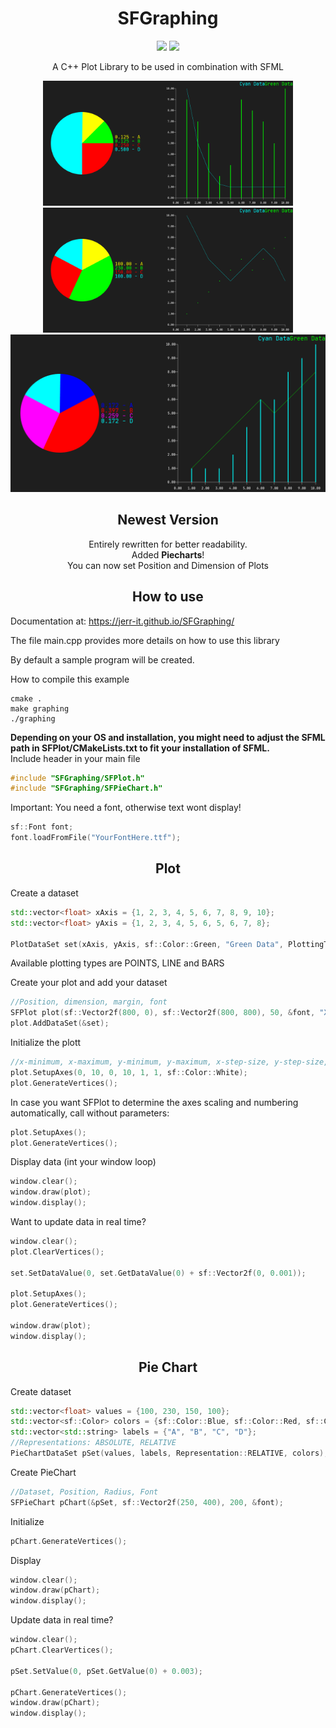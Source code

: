 <h1 align="center">SFGraphing</h1>

<p align="center">
<img src="https://img.shields.io/badge/Language-C++-blue?style=for-the-badge&logo=c%2B%2Bl" />
<img src="https://img.shields.io/badge/SFML-Required-red?style=for-the-badge&logo=sfml" />
</p>

<p align="center">
A C++ Plot Library to be used in combination with SFML
</p>

<p align="center">
    <img src="img/screenshot.png" width=400/>
    <img src="img/screenshot2.png" width=400/>
    <img src="img/screenshot3.png" width=805/>
</div>

<h2 align="center">Newest Version</h2>

<p align="center">
Entirely rewritten for better readability.  <br>
Added <b>Piecharts</b>! <br>
You can now set Position and Dimension of Plots
</p>

<h2 align="center">How to use</h2>

Documentation at: https://jerr-it.github.io/SFGraphing/<br>

The file main.cpp provides more details on how to use this library

By default a sample program will be created.

How to compile this example <br>
```
cmake .
make graphing
./graphing
```
<b>Depending on your OS and installation, you might need to adjust the SFML path in SFPlot/CMakeLists.txt to fit your installation of SFML.</b><br>
Include header in your main file
```c++
#include "SFGraphing/SFPlot.h"
#include "SFGraphing/SFPieChart.h"
```

Important: You need a font, otherwise text wont display!
```c++
sf::Font font;
font.loadFromFile("YourFontHere.ttf");
```

<h2 align="center">Plot</h2>

Create a dataset
```c++
std::vector<float> xAxis = {1, 2, 3, 4, 5, 6, 7, 8, 9, 10};
std::vector<float> yAxis = {1, 2, 3, 4, 5, 6, 5, 6, 7, 8};

PlotDataSet set(xAxis, yAxis, sf::Color::Green, "Green Data", PlottingType::LINE);
```
Available plotting types are POINTS, LINE and BARS

Create your plot and add your dataset
```c++
//Position, dimension, margin, font
SFPlot plot(sf::Vector2f(800, 0), sf::Vector2f(800, 800), 50, &font, "X Axis", "Y Axis");
plot.AddDataSet(&set);
```

Initialize the plott
```c++
//x-minimum, x-maximum, y-minimum, y-maximum, x-step-size, y-step-size, Color of axes
plot.SetupAxes(0, 10, 0, 10, 1, 1, sf::Color::White);
plot.GenerateVertices();
```
In case you want SFPlot to determine the axes scaling and numbering automatically, call without parameters:
```c++
plot.SetupAxes();
plot.GenerateVertices();
```
Display data (int your window loop)
```c++
window.clear();
window.draw(plot);
window.display();
```
Want to update data in real time?
```c++
window.clear();
plot.ClearVertices();

set.SetDataValue(0, set.GetDataValue(0) + sf::Vector2f(0, 0.001));

plot.SetupAxes();
plot.GenerateVertices();

window.draw(plot);
window.display();
```

<h2 align="center">Pie Chart</h2>

Create dataset
```c++
std::vector<float> values = {100, 230, 150, 100};
std::vector<sf::Color> colors = {sf::Color::Blue, sf::Color::Red, sf::Color::Magenta, sf::Color::Cyan};
std::vector<std::string> labels = {"A", "B", "C", "D"};
//Representations: ABSOLUTE, RELATIVE
PieChartDataSet pSet(values, labels, Representation::RELATIVE, colors);
```
Create PieChart
```c++
//Dataset, Position, Radius, Font
SFPieChart pChart(&pSet, sf::Vector2f(250, 400), 200, &font);
```
Initialize
```c++
pChart.GenerateVertices();
```
Display
```c++
window.clear();
window.draw(pChart);
window.display();
```
Update data in real time?
```c++
window.clear();
pChart.ClearVertices();

pSet.SetValue(0, pSet.GetValue(0) + 0.003);

pChart.GenerateVertices();
window.draw(pChart);
window.display();
```
